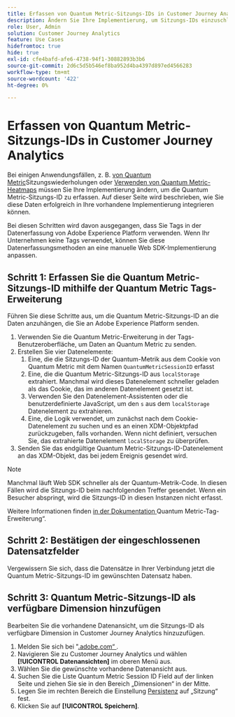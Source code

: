 ```yaml
---
title: Erfassen von Quantum Metric-Sitzungs-IDs in Customer Journey Analytics
description: Ändern Sie Ihre Implementierung, um Sitzungs-IDs einzuschließen, damit Sie sie in Customer Journey Analytics analysieren können.
role: User, Admin
solution: Customer Journey Analytics
feature: Use Cases
hidefromtoc: true
hide: true
exl-id: cfe4bafd-afe6-4738-94f1-30882893b3b6
source-git-commit: 2d6c5d5b546ef8ba952d4ba4397d897ed4566283
workflow-type: tm+mt
source-wordcount: '422'
ht-degree: 0%

---
```


# Erfassen von Quantum Metric-Sitzungs-IDs in Customer Journey Analytics

Bei einigen Anwendungsfällen, z. B. [ von Quantum Metric](tie-session-replays.md)Sitzungswiederholungen oder [Verwenden von Quantum Metric-Heatmaps](heatmap.md) müssen Sie Ihre Implementierung ändern, um die Quantum Metric-Sitzungs-ID zu erfassen. Auf dieser Seite wird beschrieben, wie Sie diese Daten erfolgreich in Ihre vorhandene Implementierung integrieren können.

Bei diesen Schritten wird davon ausgegangen, dass Sie Tags in der Datenerfassung von Adobe Experience Platform verwenden. Wenn Ihr Unternehmen keine Tags verwendet, können Sie diese Datenerfassungsmethoden an eine manuelle Web SDK-Implementierung anpassen.

## Schritt 1: Erfassen Sie die Quantum Metric-Sitzungs-ID mithilfe der Quantum Metric Tags-Erweiterung

Führen Sie diese Schritte aus, um die Quantum Metric-Sitzungs-ID an die Daten anzuhängen, die Sie an Adobe Experience Platform senden.

1. Verwenden Sie die Quantum Metric-Erweiterung in der Tags-Benutzeroberfläche, um Daten an Quantum Metric zu senden.
1. Erstellen Sie vier Datenelemente:
   1. Eine, die die Sitzungs-ID der Quantum-Metrik aus dem Cookie von Quantum Metric mit dem Namen `QuantumMetricSessionID` erfasst
   1. Eine, die die Quantum Metric-Sitzungs-ID aus `localStorage` extrahiert. Manchmal wird dieses Datenelement schneller geladen als das Cookie, das im anderen Datenelement gesetzt ist.
   1. Verwenden Sie den Datenelement-Assistenten oder die benutzerdefinierte JavaScript, um den `s` aus dem `localStorage` Datenelement zu extrahieren.
   1. Eine, die Logik verwendet, um zunächst nach dem Cookie-Datenelement zu suchen und es an einen XDM-Objektpfad zurückzugeben, falls vorhanden. Wenn nicht definiert, versuchen Sie, das extrahierte Datenelement `localStorage` zu überprüfen.
1. Senden Sie das endgültige Quantum Metric-Sitzungs-ID-Datenelement an das XDM-Objekt, das bei jedem Ereignis gesendet wird.

>[!NOTE]
>Manchmal läuft Web SDK schneller als der Quantum-Metrik-Code. In diesen Fällen wird die Sitzungs-ID beim nachfolgenden Treffer gesendet. Wenn ein Besucher abspringt, wird die Sitzungs-ID in diesen Instanzen nicht erfasst.

Weitere Informationen finden [ in der Dokumentation ](https://experienceleague.adobe.com/en/docs/experience-platform/destinations/catalog/analytics/quantum-metric)Quantum Metric-Tag-Erweiterung“.

## Schritt 2: Bestätigen der eingeschlossenen Datensatzfelder

Vergewissern Sie sich, dass die Datensätze in Ihrer Verbindung jetzt die Quantum Metric-Sitzungs-ID im gewünschten Datensatz haben.

## Schritt 3: Quantum Metric-Sitzungs-ID als verfügbare Dimension hinzufügen

Bearbeiten Sie die vorhandene Datenansicht, um die Sitzungs-ID als verfügbare Dimension in Customer Journey Analytics hinzuzufügen.

1. Melden Sie sich bei &quot;[.adobe.com“ ](https://experience.adobe.com).
1. Navigieren Sie zu Customer Journey Analytics und wählen **[!UICONTROL Datenansichten]** im oberen Menü aus.
1. Wählen Sie die gewünschte vorhandene Datenansicht aus.
1. Suchen Sie die Liste Quantum Metric Session ID Field auf der linken Seite und ziehen Sie sie in den Bereich „Dimensionen“ in der Mitte.
1. Legen Sie im rechten Bereich die Einstellung [Persistenz](/help/data-views/component-settings/persistence.md) auf „Sitzung“ fest.
1. Klicken Sie auf **[!UICONTROL Speichern]**.


